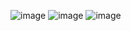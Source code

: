 ![image](https://user-images.githubusercontent.com/57269077/217089509-4a293570-223c-4074-a9e0-e34ddacd68d4.png)
![image](https://user-images.githubusercontent.com/57269077/217089592-24e59a72-2ab0-44a8-8e1a-6f50b3309342.png)
![image](https://user-images.githubusercontent.com/57269077/217089633-7af5e539-efb8-49b2-a428-d7b7ef83f524.png)
